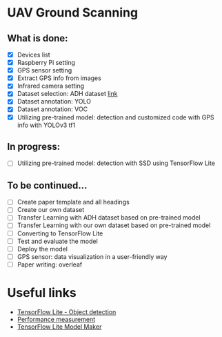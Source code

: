 # UAV Ground Scanning

What is done:
--------------------

- [x] Devices list
- [x] Raspberry Pi setting
- [x] GPS sensor setting
- [x] Extract GPS info from images
- [x] Infrared camera setting
- [x] Dataset selection: ADH dataset [link](https://www.kaggle.com/bulentsiyah/semantic-drone-dataset)
- [x] Dataset annotation: YOLO
- [x] Dataset annotation: VOC
- [x] Utilizing pre-trained model: detection and customized code with GPS info with YOLOv3 tf1

In progress:
--------------------
- [ ] Utilizing pre-trained model: detection with SSD using TensorFlow Lite 

To be continued...
--------------------
- [ ] Create paper template and all headings
- [ ] Create our own dataset
- [ ] Transfer Learning with ADH dataset based on pre-trained model
- [ ] Transfer Learning with our own dataset based on pre-trained model
- [ ] Converting to TensorFlow Lite
- [ ] Test and evaluate the model
- [ ] Deploy the model
- [ ] GPS sensor: data visualization in a user-friendly way
- [ ] Paper writing: overleaf

# Useful links
- [TensorFlow Lite - Object detection](https://www.tensorflow.org/lite/examples/object_detection/overview#fine-tuning_models_on_custom_data)
- [Performance measurement](https://www.tensorflow.org/lite/performance/measurement)
- [TensorFlow Lite Model Maker](https://www.tensorflow.org/lite/guide/model_maker)
